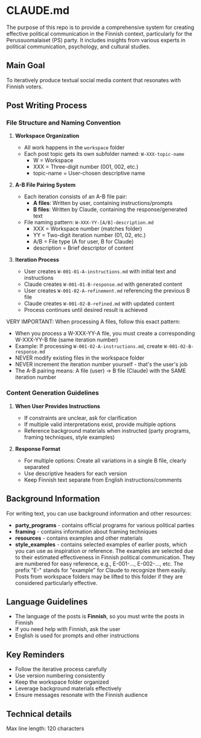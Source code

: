 # CLAUDE.md

The purpose of this repo is to provide a comprehensive system for creating effective political 
communication in the Finnish context, particularly for the Perussuomalaiset (PS) party. It includes 
insights from various experts in political communication, psychology, and cultural studies.

## Main Goal
To iteratively produce textual social media content that resonates with Finnish voters.

## Post Writing Process

### File Structure and Naming Convention

1. **Workspace Organization**
   - All work happens in the `workspace` folder
   - Each post topic gets its own subfolder named: `W-XXX-topic-name`
     - W = Workspace
     - XXX = Three-digit number (001, 002, etc.)
     - topic-name = User-chosen descriptive name

2. **A-B File Pairing System**
   - Each iteration consists of an A-B file pair:
     - **A files**: Written by user, containing instructions/prompts
     - **B files**: Written by Claude, containing the response/generated text
   - File naming pattern: `W-XXX-YY-[A/B]-description.md`
     - XXX = Workspace number (matches folder)
     - YY = Two-digit iteration number (01, 02, etc.)
     - A/B = File type (A for user, B for Claude)
     - description = Brief descriptor of content

3. **Iteration Process**
   - User creates `W-001-01-A-instructions.md` with initial text and instructions
   - Claude creates `W-001-01-B-response.md` with generated content
   - User creates `W-001-02-A-refinement.md` referencing the previous B file
   - Claude creates `W-001-02-B-refined.md` with updated content
   - Process continues until desired result is achieved

VERY IMPORTANT: When processing A files, follow this exact pattern:
   - When you process a W-XXX-YY-A file, you must create a corresponding W-XXX-YY-B file (same iteration number)
   - Example: If processing `W-001-02-A-instructions.md`, create `W-001-02-B-response.md`
   - NEVER modify existing files in the workspace folder
   - NEVER increment the iteration number yourself - that's the user's job
   - The A-B pairing means: A file (user) → B file (Claude) with the SAME iteration number

### Content Generation Guidelines

1. **When User Provides Instructions**
   - If constraints are unclear, ask for clarification
   - If multiple valid interpretations exist, provide multiple options
   - Reference background materials when instructed (party programs, framing techniques, style examples)

2. **Response Format**
   - For multiple options: Create all variations in a single B file, clearly separated
   - Use descriptive headers for each version
   - Keep Finnish text separate from English instructions/comments

## Background Information

For writing text, you can use background information and other resources:
- **party_programs** - contains official programs for various political parties
- **framing** - contains information about framing techniques
- **resources** - contains examples and other materials
- **style_examples** - contains selected examples of earlier posts, which you can use as inspiration or reference.
  The examples are selected due to their estimated effectiveness in Finnish political communication. They are numbered 
  for easy reference, e.g., E-001-..., E-002-..., etc. The prefix "E-" stands for "example" for Claude to recognize 
  them easily. Posts from workspace folders may be lifted to this folder if they are considered particularly effective.

## Language Guidelines
- The language of the posts is **Finnish**, so you must write the posts in Finnish
- If you need help with Finnish, ask the user
- English is used for prompts and other instructions

## Key Reminders
- Follow the iterative process carefully
- Use version numbering consistently
- Keep the workspace folder organized
- Leverage background materials effectively
- Ensure messages resonate with the Finnish audience

## Technical details
Max line length: 120 characters
